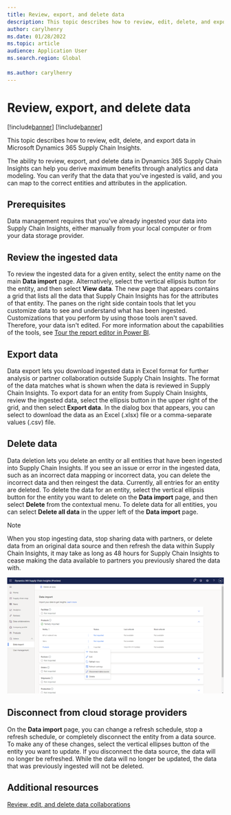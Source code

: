 ```yaml
---
title: Review, export, and delete data
description: This topic describes how to review, edit, delete, and export data in Microsoft Dynamics 365 Supply Chain Insights.
author: carylhenry
ms.date: 01/28/2022
ms.topic: article
audience: Application User
ms.search.region: Global

ms.author: carylhenry
---
```


# Review, export, and delete data

[!include[banner](includes/banner.md)]
[!include[banner](includes/preview-banner.md)]

This topic describes how to review, edit, delete, and export data in Microsoft Dynamics 365 Supply Chain Insights.

The ability to review, export, and delete data in Dynamics 365 Supply Chain Insights can help you derive maximum benefits through analytics and data modeling. You can verify that the data that you've ingested is valid, and you can map to the correct entities and attributes in the application.

## Prerequisites

Data management requires that you've already ingested your data into Supply Chain Insights, either manually from your local computer or from your data storage provider.

## Review the ingested data

To review the ingested data for a given entity, select the entity name on the main **Data import** page. Alternatively, select the vertical ellipsis button for the entity, and then select **View data**. The new page that appears contains a grid that lists all the data that Supply Chain Insights has for the attributes of that entity. The panes on the right side contain tools that let you customize data to see and understand what has been ingested. Customizations that you perform by using those tools aren't saved. Therefore, your data isn't edited. For more information about the capabilities of the tools, see [Tour the report editor in Power BI](/power-bi/create-reports/service-the-report-editor-take-a-tour).

## Export data

Data export lets you download ingested data in Excel format for further analysis or partner collaboration outside Supply Chain Insights. The format of the data matches what is shown when the data is reviewed in Supply Chain Insights. To export data for an entity from Supply Chain Insights, review the ingested data, select the ellipsis button in the upper right of the grid, and then select **Export data**. In the dialog box that appears, you can select to download the data as an Excel (.xlsx) file or a comma-separate values (.csv) file.

## Delete data

Data deletion lets you delete an entity or all entities that have been ingested into Supply Chain Insights. If you see an issue or error in the ingested data, such as an incorrect data mapping or incorrect data, you can delete the incorrect data and then reingest the data. Currently, all entries for an entity are deleted. To delete the data for an entity, select the vertical ellipsis button for the entity you want to delete on the **Data import** page, and then select **Delete** from the contextual menu. To delete data for all entities, you can select **Delete all data** in the upper left of the **Data import** page.

> [!NOTE]
> When you stop ingesting data, stop sharing data with partners, or delete data from an original data source and then refresh the data within Supply Chain Insights, it may take as long as 48 hours for Supply Chain Insights to cease making the data available to partners you previously shared the data with.

![Data import page, showing the menu that you can use to view, edit, refresh, disconnect, and delete data that associated with a Products entity](media/disconnect-refresh-delete-data-dropdown.png)


## Disconnect from cloud storage providers

On the **Data import** page, you can change a refresh schedule, stop a refresh schedule, or completely disconnect the entity from a data source. To make any of these changes, select the vertical ellipses button of the entity you want to update. If you disconnect the data source, the data will no longer be refreshed. While the data will no longer be updated, the data that was previously ingested will not be deleted.

## Additional resources
[Review, edit, and delete data collaborations](review-edit-delete-collaboration.md)

